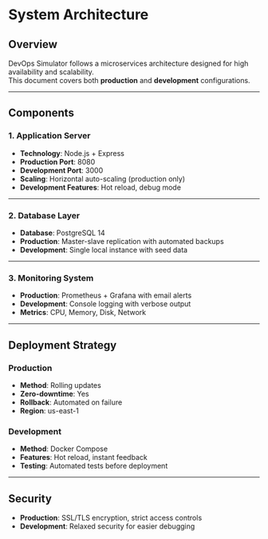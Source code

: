 # System Architecture

## Overview
DevOps Simulator follows a microservices architecture designed for high availability and scalability.  
This document covers both **production** and **development** configurations.

---

## Components

### 1. Application Server
- **Technology**: Node.js + Express  
- **Production Port**: 8080  
- **Development Port**: 3000  
- **Scaling**: Horizontal auto-scaling (production only)  
- **Development Features**: Hot reload, debug mode  

---

### 2. Database Layer
- **Database**: PostgreSQL 14  
- **Production**: Master-slave replication with automated backups  
- **Development**: Single local instance with seed data  

---

### 3. Monitoring System
- **Production**: Prometheus + Grafana with email alerts  
- **Development**: Console logging with verbose output  
- **Metrics**: CPU, Memory, Disk, Network  

---

## Deployment Strategy

### Production
- **Method**: Rolling updates  
- **Zero-downtime**: Yes  
- **Rollback**: Automated on failure  
- **Region**: us-east-1  

### Development
- **Method**: Docker Compose  
- **Features**: Hot reload, instant feedback  
- **Testing**: Automated tests before deployment  

---

## Security
- **Production**: SSL/TLS encryption, strict access controls  
- **Development**: Relaxed security for easier debugging  
